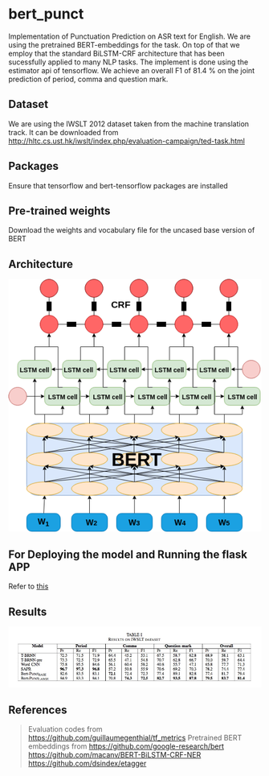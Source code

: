 # bert_punct
Implementation of Punctuation Prediction on ASR text for English. We are using the pretrained BERT-embeddings for the task. On top of that we employ that the standard BiLSTM-CRF architecture that has been sucessfully applied to many NLP tasks. The implement is done using the estimator api of tensorflow. We achieve an overall F1 of 81.4 % on the joint prediction of period, comma and question mark.

## Dataset 
We are using the IWSLT 2012 dataset taken from the machine translation track. It can be downloaded from http://hltc.cs.ust.hk/iwslt/index.php/evaluation-campaign/ted-task.html 

## Packages
Ensure that tensorflow and bert-tensorflow packages are installed

## Pre-trained weights
Download the weights and vocabulary file for the uncased base version of BERT 

## Architecture
![Screenshot](Model.png)

## For Deploying the model and Running the flask APP
Refer to [this](DEPLOY.md)

## Results
![Screenshot](Results.jpg)

## References 
> Evaluation codes from https://github.com/guillaumegenthial/tf_metrics
> Pretrained BERT embeddings from https://github.com/google-research/bert
> https://github.com/macanv/BERT-BiLSTM-CRF-NER
> https://github.com/dsindex/etagger








